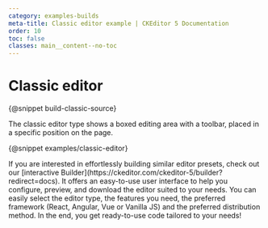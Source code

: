 ```yaml
---
category: examples-builds
meta-title: Classic editor example | CKEditor 5 Documentation
order: 10
toc: false
classes: main__content--no-toc
---
```


# Classic editor

{@snippet build-classic-source}

The classic editor type shows a boxed editing area with a toolbar, placed in a specific position on the page.

{@snippet examples/classic-editor}

<info-box hint>
	If you are interested in effortlessly building similar editor presets, check out our [interactive Builder](https://ckeditor.com/ckeditor-5/builder?redirect=docs). It offers an easy-to-use user interface to help you configure, preview, and download the editor suited to your needs. You can easily select the editor type, the features you need, the preferred framework (React, Angular, Vue or Vanilla JS) and the preferred distribution method. In the end, you get ready-to-use code tailored to your needs!
</info-box>
